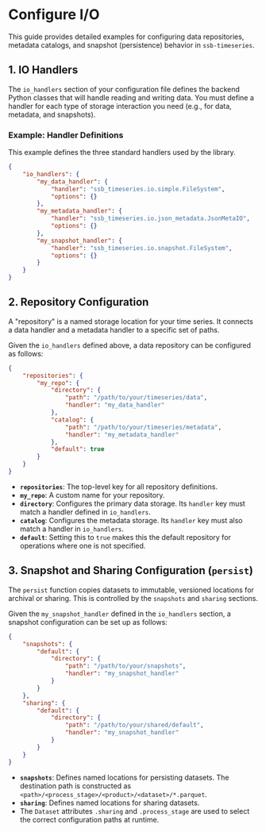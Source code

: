# Configure I/O

This guide provides detailed examples for configuring data repositories, metadata catalogs, and snapshot (persistence) behavior in `ssb-timeseries`.

## 1. IO Handlers

The `io_handlers` section of your configuration file defines the backend Python classes that will handle reading and writing data.
You must define a handler for each type of storage interaction you need (e.g., for data, metadata, and snapshots).

### Example: Handler Definitions

This example defines the three standard handlers used by the library.

```json
{
    "io_handlers": {
        "my_data_handler": {
            "handler": "ssb_timeseries.io.simple.FileSystem",
            "options": {}
        },
        "my_metadata_handler": {
            "handler": "ssb_timeseries.io.json_metadata.JsonMetaIO",
            "options": {}
        },
        "my_snapshot_handler": {
            "handler": "ssb_timeseries.io.snapshot.FileSystem",
            "options": {}
        }
    }
}
```

## 2. Repository Configuration

A "repository" is a named storage location for your time series.
It connects a data handler and a metadata handler to a specific set of paths.

Given the `io_handlers` defined above, a data repository can be configured as follows:

```json
{
    "repositories": {
        "my_repo": {
            "directory": {
                "path": "/path/to/your/timeseries/data",
                "handler": "my_data_handler"
            },
            "catalog": {
                "path": "/path/to/your/timeseries/metadata",
                "handler": "my_metadata_handler"
            },
            "default": true
        }
    }
}
```

-   **`repositories`**: The top-level key for all repository definitions.
-   **`my_repo`**: A custom name for your repository.
-   **`directory`**: Configures the primary data storage. Its `handler` key must match a handler defined in `io_handlers`.
-   **`catalog`**: Configures the metadata storage. Its `handler` key must also match a handler in `io_handlers`.
-   **`default`**: Setting this to `true` makes this the default repository for operations where one is not specified.

## 3. Snapshot and Sharing Configuration (`persist`)

The `persist` function copies datasets to immutable, versioned locations for archival or sharing.
This is controlled by the `snapshots` and `sharing` sections.

Given the `my_snapshot_handler` defined in the `io_handlers` section, a snapshot configuration can be set up as follows:

```json
{
    "snapshots": {
        "default": {
            "directory": {
                "path": "/path/to/your/snapshots",
                "handler": "my_snapshot_handler"
            }
        }
    },
    "sharing": {
        "default": {
            "directory": {
                "path": "/path/to/your/shared/default",
                "handler": "my_snapshot_handler"
            }
        }
    }
}
```

-   **`snapshots`**: Defines named locations for persisting datasets. The destination path is constructed as `<path>/<process_stage>/<product>/<dataset>/*.parquet`.
-   **`sharing`**: Defines named locations for sharing datasets.
-   The `Dataset` attributes `.sharing` and `.process_stage` are used to select the correct configuration paths at runtime.
